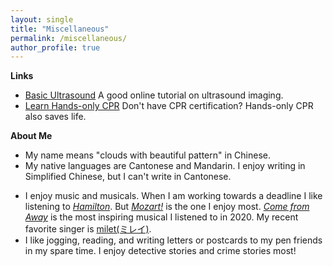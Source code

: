```yaml
---
layout: single
title: "Miscellaneous"
permalink: /miscellaneous/
author_profile: true
---
```


**Links**

* [Basic Ultrasound](http://folk.ntnu.no/stoylen/strainrate/Basic_ultrasound) A good online tutorial on ultrasound imaging.
* [Learn Hands-only CPR](https://www.youtube.com/watch?v=qCAFx-ltco0) Don't have CPR certification? Hands-only CPR also saves life.

**About Me**

* My name means "clouds with beautiful pattern" in Chinese.
* My native languages are Cantonese and Mandarin. I enjoy writing in Simplified Chinese, but I can't write in Cantonese.
<!-- * How to pronouce my name: /wan21˦/ /uən35/ /jyn35/ /mɐn21/  -->
* I enjoy music and musicals. When I am working towards a deadline I like listening to *[Hamilton](https://en.wikipedia.org/wiki/Hamilton_(musical))*. But *[Mozart!](https://en.wikipedia.org/wiki/Mozart!)* is the one I enjoy most. *[Come from Away](https://en.wikipedia.org/wiki/Come_from_Away)* is the most inspiring musical I listened to in 2020. My recent favorite singer is [milet(ミレイ)](https://en.wikipedia.org/wiki/Milet_(singer)). 
* I like jogging, reading, and writing letters or postcards to my pen friends in my spare time. I enjoy detective stories and crime stories most!

